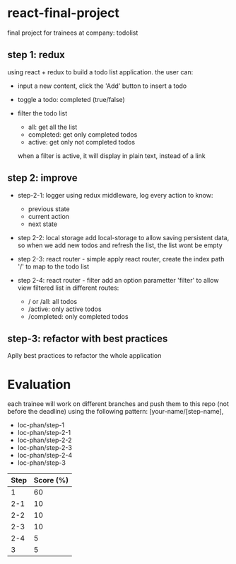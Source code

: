 # react-final-project
final project for trainees at company: todolist

## step 1: redux
using react + redux to build a todo list application. the user can:
- input a new content, click the 'Add' button to insert a todo
- toggle a todo: completed (true/false)
- filter the todo list
  - all: get all the list
  - completed: get only completed todos
  - active: get only not completed todos

  when a filter is active, it will display in plain text, instead of a link

## step 2: improve
- step-2-1: logger
  using redux middleware, log every action to know:
  - previous state
  - current action
  - next state

- step 2-2: local storage
  add local-storage to allow saving persistent data,
  so when we add new todos and refresh the list, the list wont be empty

- step 2-3: react router - simple
  apply react router, create the index path '/' to map to the todo list

- step 2-4: react router - filter
  add an option parametter 'filter' to allow view filtered list in different routes:
  - / or /all: all todos
  - /active: only active todos
  - /completed: only completed todos

## step-3: refactor with best practices
  Aplly best practices to refactor the whole application

# Evaluation

each trainee will work on different branches
and push them to this repo (not before the deadline)
using the following pattern: [your-name/[step-name],
  - loc-phan/step-1
  - loc-phan/step-2-1
  - loc-phan/step-2-2
  - loc-phan/step-2-3
  - loc-phan/step-2-4
  - loc-phan/step-3

| Step | Score (%) |
|------|-----------|
|   1  |     60    |
|  2-1 |     10    |
|  2-2 |     10    |
|  2-3 |     10    |
|  2-4 |     5     |
|   3  |     5     |

